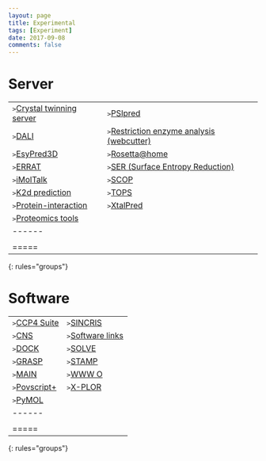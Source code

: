 ```yaml
---
layout: page
title: Experimental
tags: [Experiment]
date: 2017-09-08
comments: false
---
```


# Server

|  |  |
|:--------|:-------|
| <kbd>></kbd><a href="http://www.doe-mbi.ucla.edu/Services/Twinning/">Crystal twinning server </a> | <kbd>></kbd><a href="http://bioinf.cs.ucl.ac.uk/psipred/">PSIpred </a> |
| <kbd>></kbd><a href="http://www.ebi.ac.uk/msd-srv/ssm/">DALI </a> | <kbd>></kbd><a href="http://rna.lundberg.gu.se/cutter2/">Restriction enzyme analysis (webcutter) </a> |
| <kbd>></kbd><a href="http://www.unamur.be/sciences/biologie/urbm/bioinfo/esypred/">EsyPred3D </a> | <kbd>></kbd><a href="http://boinc.bakerlab.org/rosetta/">Rosetta@home </a> |
| <kbd>></kbd><a href="http://www.doe-mbi.ucla.edu/Services/ERRATv2/">ERRAT </a> | <kbd>></kbd><a href="http://services.mbi.ucla.edu/SER/">SER (Surface Entropy Reduction) </a> |
| <kbd>></kbd><a href="https://i.moltalk.org/">iMolTalk </a> | <kbd>></kbd><a href="http://scop.berkeley.edu/">SCOP </a> |
| <kbd>></kbd><a href="http://www.bork.embl.de/~andrade/k2d/">K2d prediction </a> | <kbd>></kbd><a href="http://tops.ebi.ac.uk/tops">TOPS </a> |
| <kbd>></kbd><a href="http://curie.utmb.edu/prosurf.html">Protein-interaction </a> | <kbd>></kbd><a href="http://ffas.burnham.org/XtalPred-cgi/xtal.pl">XtalPred </a> |
| <kbd>></kbd><a href="https://www.expasy.org/tools/">Proteomics tools </a> | |
|------
|  |  |
|=====
{: rules="groups"}

# Software

|  |  |
|:--------|:-------|
| <kbd>></kbd><a href="http://www.stfc.ac.uk/">CCP4 Suite </a> | <kbd>></kbd><a href="http://ww1.iucr.org/sincris-top/">SINCRIS </a> |
| <kbd>></kbd><a href="http://cns-online.org/v1.3/">CNS </a> | <kbd>></kbd><a href="http://www.doe-mbi.ucla.edu/People/Software/">Software links </a> |
| <kbd>></kbd><a href="http://dock.compbio.ucsf.edu/">DOCK </a> | <kbd>></kbd><a href="http://www.lanl.gov/errors/system-notification.php">SOLVE </a> |
| <kbd>></kbd><a href="http://grasping.cs.columbia.edu/">GRASP </a> | <kbd>></kbd><a href="http://kiwi.cs.dal.ca/Software/STAMP">STAMP </a> |
| <kbd>></kbd><a href="http://www-bmb.ijs.si/doc/">MAIN </a> | <kbd>></kbd><a href="http://www.bioc.rice.edu/~mscates/O-stuff.html">WWW O </a> |
| <kbd>></kbd><a href="http://structure.usc.edu/povscript/">Povscript+ </a> | <kbd>></kbd><a href="http://www.csb.yale.edu/userguides/datamanip/xplor/xplor_descrip.html">X-PLOR </a> |
| <kbd>></kbd><a href="https://pymol.org/2/">PyMOL </a> | |
|------
|  |  |
|=====
{: rules="groups"}
